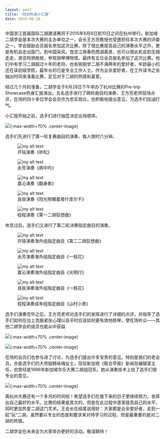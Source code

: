 ```yaml
---
layout: post
title: "杭州热身小汇报"
date: 2015-06-28
---
```

中国浙江首届国际二胡邀请赛将于2015年8月8日到10日之间在杭州举行。新加坡二胡学会是本次大赛的主办单位之一，会长王方亮教授也受邀担任本次大赛的评委之一。学会鼓励会员报名参加这次比赛，除了借比赛提高自己的演奏水平之外，更是有机会走出国门，到中国采风，饱览江南春色西湖美景，也可以借此机会到无锡走走，游览阿炳故居，参观胡琴博物馆。最终有五位会员报名参加了这次比赛。他们中有学习二胡超过十年的老将，也有刚刚学二胡不满两年的爱好者，年龄最小的还在读初级学院，最年长的已是专业工作人士。作为业余爱好者，在工作读书之余抽出时间来准备比赛，足见对于二胡的热情和喜爱。

经过几个月的准备，二胡学会于6月28日下午举办了杭州比赛的Pre-trip Showcase热身汇报演出。五名选手进行了两轮曲目的演奏，王方亮老师现场点评，在场的四十多位学会会员作为忠实观众，也积极地提出意见，为选手们加油打气。

小汇报开始之前，选手们进行抽签决定出场顺序。

![](/files/hz_exercise/1.webp){:max-width=70% .center-image}

选手们先进行了第一轮复赛曲目的演奏，每人限时六分钟。

<figure>
  <img src="/files/hz_exercise/kai-ming.webp" alt="my alt text" class="center-image"/>
  <figcaption>开铭演奏《听松》</figcaption>
</figure>

<figure>
  <img src="/files/hz_exercise/yongfang.webp" alt="my alt text" class="center-image"/>
  <figcaption>永芳演奏《病中吟》</figcaption>
</figure>

<figure>
  <img src="/files/hz_exercise/jiaqin.webp" alt="my alt text" class="center-image"/>
  <figcaption>嘉沁演奏《翻身歌》</figcaption>
</figure>

<figure>
  <img src="/files/hz_exercise/liangchen.webp" alt="my alt text" class="center-image"/>
  <figcaption>良辰演奏《阳光照耀着塔什库尔干》</figcaption>
</figure>

<figure>
  <img src="/files/hz_exercise/liangchen.webp" alt="my alt text" class="center-image"/>
  <figcaption>程程演奏《第一二胡狂想曲》</figcaption>
</figure>

休息过后，选手们又进行了第二轮决赛指定曲目的演奏。

<figure>
  <img src="/files/hz_exercise/kai-ming-2.webp" alt="my alt text" class="center-image"/>
  <figcaption>开铭演奏海外组指定曲目《第二二胡狂想曲》</figcaption>
</figure>

<figure>
  <img src="/files/hz_exercise/yongfang-2.webp" alt="my alt text" class="center-image"/>
  <figcaption>永芳演奏海外组指定曲目《一枝花》</figcaption>
</figure>

<figure>
  <img src="/files/hz_exercise/jiaqin-2.webp" alt="my alt text" class="center-image"/>
  <figcaption>嘉沁演奏海外组指定曲目《光明行》</figcaption>
</figure>

<figure>
  <img src="/files/hz_exercise/liangchen-2.webp" alt="my alt text" class="center-image"/>
  <figcaption>良辰演奏海外组指定曲目《一枝花》</figcaption>
</figure>

<figure>
  <img src="/files/hz_exercise/cc-2.webp" alt="my alt text" class="center-image"/>
  <figcaption>程程演奏成年组指定曲目《山村小景》</figcaption>
</figure>

选手们演奏完毕之后，王方亮老师对选手们的发挥进行了详细的点评，并指导了选手们如何在台上克服紧张心理以及平时应该如何更有效地练琴，使在场听众——其他二胡学会的成员也能从中获益

![](/files/hz_exercise/wanglaoshi.webp){:max-width=70% .center-image}

![](/files/hz_exercise/wanglaoshi-2.webp){:max-width=70% .center-image}

在场的会员们也参与进了讨论，为选手们提出许多宝贵的意见。特别是我们的老会员，亦是选手们的大师姐韩咏梅女士，现任新加坡《联合早报》新闻总编辑室主任，也曾经是1996年新加坡华乐大赛二胡组冠军。她从演奏技术上给了选手们很专业的意见。

![](/files/hz_exercise/together.webp){:max-width=70% .center-image}

离杭州大赛还有一个多月的时间啦！希望选手们在接下来的日子里继续努力，发挥出自己最好的水平。比赛的结果是其次的，但是在此过程中逐渐提高自己的水平，同时更加热爱二胡这门艺术。王会长在结尾说得好：大家都是业余爱好者，走到一起”玩“二胡，虽然要以专业的态度和要求来对待学习的过程，但是最重要的是对二胡的热情。

二胡学会在未来会为大家举办更好的活动。敬请期待！